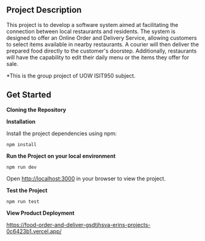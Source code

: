 ## Project Description

This project is to develop a software system aimed at facilitating the connection between local restaurants and residents. The system is designed to offer an Online Order and Delivery Service, allowing customers to select items available in nearby restaurants. A courier will then deliver the prepared food directly to the customer's doorstep. Additionally, restaurants will have the capability to edit their daily menu or the items they offer for sale.

*This is the group project of UOW ISIT950 subject.


## Get Started
**Cloning the Repository**

**Installation**

Install the project dependencies using npm:

```
npm install
```

**Run the Project on your local environment**

```
npm run dev
```
Open [http://localhost:3000](http://localhost:3000) in your browser to view the project.

**Test the Project**

```
npm run test
```
**View Product Deployment**


https://food-order-and-deliver-gsdtjhsva-erins-projects-0c6423b1.vercel.app/


